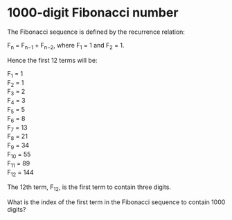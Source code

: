 # 1000-digit Fibonacci number

The Fibonacci sequence is defined by the recurrence relation:

F<sub>n</sub> = F<sub>n−1</sub> + F<sub>n−2</sub>, where F<sub>1</sub> = 1 and F<sub>2</sub> = 1.

Hence the first 12 terms will be:

F<sub>1</sub> = 1  
F<sub>2</sub> = 1  
F<sub>3</sub> = 2  
F<sub>4</sub> = 3  
F<sub>5</sub> = 5  
F<sub>6</sub> = 8  
F<sub>7</sub> = 13  
F<sub>8</sub> = 21  
F<sub>9</sub> = 34  
F<sub>10</sub> = 55  
F<sub>11</sub> = 89  
F<sub>12</sub> = 144  

The 12th term, F<sub>12</sub>, is the first term to contain three digits.

What is the index of the first term in the Fibonacci sequence to contain 1000 digits?